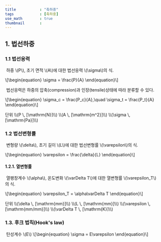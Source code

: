 ```yaml
---
title           : "축하중"
tags            : [축하중]
use_math        : true
thumbnail       : 
---
```

## 1. 법선하중
### 1.1 법선응력
&nbsp;하중 \\(P\\), 초기 면적 \\(A\\)에 대한 법선응력 \\(\sigma\\)의 식.

\\[\begin{equation}
\sigma = \frac{P}{A}
\end{equation}\\]

&nbsp;법선응력은 하중의 압축(compression)과 인장(tensile)상태에 따라 분류할 수 있다.

\\[\begin{equation}
\sigma_c = \frac{P_c}{A},\quad \sigma_t = \frac{P_t}{A}
\end{equation}\\]

<div class="note" markdown=1>
단위  
\\(P \, [\mathrm{N}]\\)  
\\(A \, [\mathrm{m^2}]\\)  
\\(\sigma \, [\mathrm{Pa}]\\)
</div>

### 1.2 법선변형률
&nbsp;변형량 \\(\delta\\), 초기 길이 \\(L\\)에 대한 법선변형률 \\(\varepsilon\\)의 식.

\\[\begin{equation}
\varepsilon = \frac{\delta}{L}
\end{equation}\\]

#### 1.2.1. 열변형률
&nbsp;열팽창계수 \\(\alpha\\), 온도변화 \\(\varDelta T\\)에 대한 열변형률 \\(\varepsilon_T\\)의 식.

\\[\begin{equation}
\varepsilon_T = \alpha\varDelta T
\end{equation}\\]

<div class="note" markdown=1>
단위  
\\(\delta \, [\mathrm{mm}]\\)  
\\(L \, [\mathrm{mm}]\\)  
\\(\varepsilon \, [\mathrm{mm/mm}]\\)  
\\(\varDelta T \, [\mathrm{K}]\\)
</div>

### 1.3. 후크 법칙(Hook's law)

&nbsp;탄성계수 \\(E\\)
\\[\begin{equation}
\sigma = E\varepsilon
\end{equation}\\]


